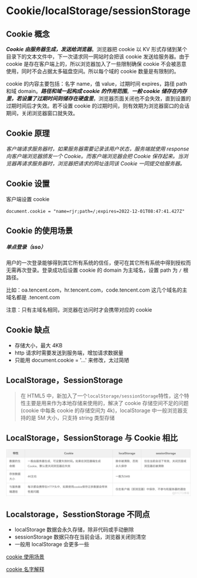 # Cookie/localStorage/sessionStorage

## Cookie 概念

**_Cookie 由服务器生成，发送给浏览器_**。浏览器把 cookie 以 KV 形式存储到某个目录下的文本文件中，下一次请求同一网站时会把该 cookie 发送给服务器。由于 cookie 是存在客户端上的，所以浏览器加入了一些限制确保 cookie 不会被恶意使用，同时不会占据太多磁盘空间。所以每个域的 cookie 数量是有限制的。

cookie 的内容主要包括：名字 name，值 value，过期时间 expires，路径 path 和域 domain。**_路径和域一起构成 cookie 的作用范围_**。**_一般 cookie 储存在内存里，若设置了过期时间则储存在硬盘里_**，浏览器页面关闭也不会失效，直到设置的过期时间后才失效。若不设置 cookie 的过期时间，则有效期为浏览器窗口的会话期间，关闭浏览器窗口就失效。

## Cookie 原理

_客户端请求服务器时，如果服务器需要记录该用户状态，服务端就使用 response 向客户端浏览器颁发一个 Cookie。而客户端浏览器会把 Cookie 保存起来。当浏览器再请求服务器时，浏览器把请求的网址连同该 Cookie 一同提交给服务器。_

## Cookie 设置

客户端设置 cookie

`document.cookie = "name=rjr;path=/;expires=2022-12-01T08:47:41.427Z" `

## Cookie 的使用场景

##### 单点登录（sso）

用户的一次登录能够得到其它所有系统的信任，便可在其它所有系统中得到授权而无需再次登录。登录成功后设置 cookie 的 domain 为主域名，设置 path 为 `/` 根路径。

比如：oa.tencent.com，hr.tencent.com，code.tencent.com 这几个域名的主域名都是 .tencent.com

注意：只有主域名相同，浏览器在访问时才会携带对应的 cookie

## Cookie 缺点

- 存储大小，最大 4KB
- http 请求时需要发送到服务端，增加请求数据量
- 只能用 document.cookie = '...' 来修改，太过简陋

## LocalStorage，SessionStorage

> 在 HTML5 中，新加入了一个`localStorage/sessionStorage`特性，这个特性主要是用来作为本地存储来使用的，解决了 cookie 存储空间不足的问题(cookie 中每条 cookie 的存储空间为 4k)，localStorage 中一般浏览器支持的是 5M 大小，只支持 string 类型存储

## LocalStorage，SessionStorage 与 Cookie 相比

![详解 Cookie，Session，Token_服务器](/img/resize,m_fixed,w_1184.webp)

## Localstorage，SesstionStorage 不同点

- localStorage 数据会永久存储，除非代码或手动删除
- sessionStorage 数据只存在当前会话，浏览器关闭则清空
- 一般用 localStorage 会更多一些

[cookie 使用场景](https://blog.51cto.com/u_15490526/5554681)

[cookie 名字解释](https://www.zhihu.com/question/445784456/answer/2352702788)
